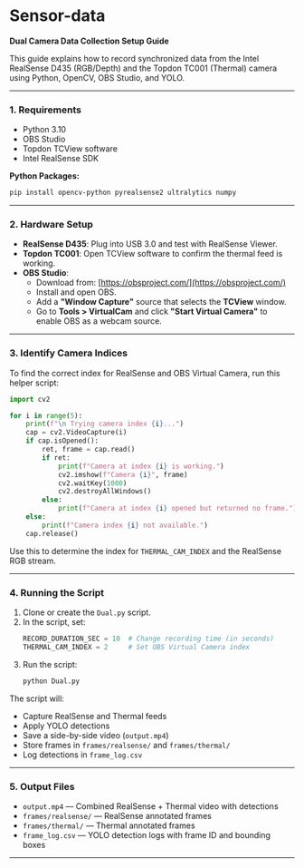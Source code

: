 # Sensor-data

**Dual Camera Data Collection Setup Guide**

This guide explains how to record synchronized data from the Intel RealSense D435 (RGB/Depth) and the Topdon TC001 (Thermal) camera using Python, OpenCV, OBS Studio, and YOLO.

---

### 1. Requirements

- Python 3.10
- OBS Studio
- Topdon TCView software
- Intel RealSense SDK

**Python Packages:**

```bash
pip install opencv-python pyrealsense2 ultralytics numpy
```

---

### 2. Hardware Setup

- **RealSense D435**: Plug into USB 3.0 and test with RealSense Viewer.
- **Topdon TC001**: Open TCView software to confirm the thermal feed is working.
- **OBS Studio**:
  - Download from: [https://obsproject.com/](https://obsproject.com/)
  - Install and open OBS.
  - Add a **"Window Capture"** source that selects the **TCView** window.
  - Go to **Tools > VirtualCam** and click **"Start Virtual Camera"** to enable OBS as a webcam source.

---

### 3. Identify Camera Indices

To find the correct index for RealSense and OBS Virtual Camera, run this helper script:

```python
import cv2

for i in range(5):
    print(f"\n Trying camera index {i}...")
    cap = cv2.VideoCapture(i)
    if cap.isOpened():
        ret, frame = cap.read()
        if ret:
            print(f"Camera at index {i} is working.")
            cv2.imshow(f"Camera {i}", frame)
            cv2.waitKey(1000)
            cv2.destroyAllWindows()
        else:
            print(f"Camera at index {i} opened but returned no frame.")
    else:
        print(f"Camera index {i} not available.")
    cap.release()
```

Use this to determine the index for `THERMAL_CAM_INDEX` and the RealSense RGB stream.

---

### 4. Running the Script

1. Clone or create the `Dual.py` script.
2. In the script, set:
   ```python
   RECORD_DURATION_SEC = 10  # Change recording time (in seconds)
   THERMAL_CAM_INDEX = 2     # Set OBS Virtual Camera index
   ```
3. Run the script:
   ```bash
   python Dual.py
   ```

The script will:

- Capture RealSense and Thermal feeds
- Apply YOLO detections
- Save a side-by-side video (`output.mp4`)
- Store frames in `frames/realsense/` and `frames/thermal/`
- Log detections in `frame_log.csv`

---

### 5. Output Files

- `output.mp4` — Combined RealSense + Thermal video with detections
- `frames/realsense/` — RealSense annotated frames
- `frames/thermal/` — Thermal annotated frames
- `frame_log.csv` — YOLO detection logs with frame ID and bounding boxes

---
